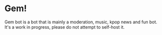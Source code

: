 # Gem!

Gem bot is a bot that is mainly a moderation, music, kpop news and fun bot. It's a work in progress, please do not attempt to self-host it.
